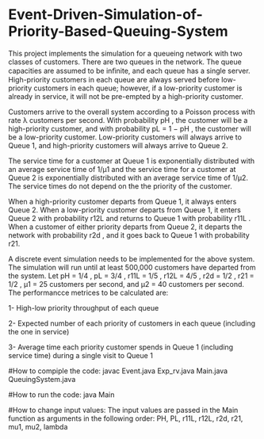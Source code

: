 # Event-Driven-Simulation-of-Priority-Based-Queuing-System 

This project implements the simulation for a queueing network with two classes of customers. There are two queues in the network. The queue capacities are assumed to be inﬁnite, and each queue has a single server. High-priority customers in each queue are always served before low-priority customers in each queue; however, if a low-priority customer is already in service, it will not be pre-empted by a high-priority customer.

Customers arrive to the overall system according to a Poisson process with rate λ customers per second. With probability pH , the customer will be a high-priority customer, and with probability pL = 1 − pH , the customer will be a low-priority customer. Low-priority customers will always arrive to Queue 1, and high-priority customers will always arrive to Queue 2.

The service time for a customer at Queue 1 is exponentially distributed with an average service time of 1/µ1 and the service time for a customer at Queue 2 is exponentially distributed with an average service time of 1/µ2. The service times do not depend on the the priority of the customer.

When a high-priority customer departs from Queue 1, it always enters Queue 2. When a low-priority customer departs from Queue 1, it enters Queue 2 with probability r12L and returns to Queue 1 with probability r11L . When a customer of either priority departs from Queue 2, it departs the network with probability r2d , and it goes back to Queue 1 with probability r21.

A discrete event simulation needs to be implemented for the above system. The simulation will run until at least 500,000 customers have departed from the system. Let pH = 1/4 , pL = 3/4 , r11L = 1/5 , r12L = 4/5 , r2d = 1/2 , r21 = 1/2 , µ1 = 25 customers per second, and µ2 = 40 customers per second. The performancce metrices to be calculated are:

1- High-low priority throughput of each queue

2- Expected number of each priority of customers in each queue (including the one in service)

3- Average time each priority customer spends in Queue 1 (including service time) during a single visit to Queue 1

#How to compiple the code:
javac Event.java Exp_rv.java Main.java QueuingSystem.java

#How to run the code:
java Main


#How to change input values:
The input values are passed in the Main function as arguments in the following order:
PH, PL, r11L, r12L, r2d, r21, mu1, mu2, lambda
